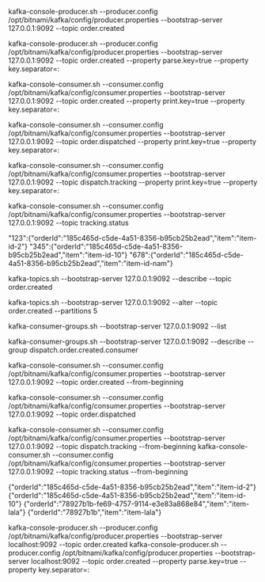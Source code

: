 kafka-console-producer.sh --producer.config /opt/bitnami/kafka/config/producer.properties --bootstrap-server 127.0.0.1:9092 --topic order.created

kafka-console-producer.sh --producer.config /opt/bitnami/kafka/config/producer.properties --bootstrap-server 127.0.0.1:9092 --topic order.created --property parse.key=true --property key.separator=:

kafka-console-consumer.sh --consumer.config /opt/bitnami/kafka/config/consumer.properties --bootstrap-server 127.0.0.1:9092 --topic order.created --property print.key=true --property key.separator=:

kafka-console-consumer.sh --consumer.config /opt/bitnami/kafka/config/consumer.properties --bootstrap-server 127.0.0.1:9092 --topic order.dispatched --property print.key=true --property key.separator=:

kafka-console-consumer.sh --consumer.config /opt/bitnami/kafka/config/consumer.properties --bootstrap-server 127.0.0.1:9092 --topic dispatch.tracking --property print.key=true --property key.separator=:

kafka-console-consumer.sh --consumer.config /opt/bitnami/kafka/config/consumer.properties --bootstrap-server 127.0.0.1:9092 --topic tracking.status


"123":{"orderId":"185c465d-c5de-4a51-8356-b95cb25b2ead","item":"item-id-2"}
"345":{"orderId":"185c465d-c5de-4a51-8356-b95cb25b2ead","item":"item-id-10"}
"678":{"orderId":"185c465d-c5de-4a51-8356-b95cb25b2ead","item":"item-id-nam"}

kafka-topics.sh --bootstrap-server 127.0.0.1:9092 --describe --topic order.created

kafka-topics.sh --bootstrap-server 127.0.0.1:9092 --alter --topic order.created --partitions 5

kafka-consumer-groups.sh --bootstrap-server 127.0.0.1:9092 --list

kafka-consumer-groups.sh --bootstrap-server 127.0.0.1:9092 --describe --group dispatch.order.created.consumer

kafka-console-consumer.sh --consumer.config /opt/bitnami/kafka/config/consumer.properties --bootstrap-server 127.0.0.1:9092 --topic order.created --from-beginning

kafka-console-consumer.sh --consumer.config /opt/bitnami/kafka/config/consumer.properties --bootstrap-server 127.0.0.1:9092 --topic order.dispatched

kafka-console-consumer.sh --consumer.config /opt/bitnami/kafka/config/consumer.properties --bootstrap-server 127.0.0.1:9092 --topic dispatch.tracking --from-beginning
kafka-console-consumer.sh --consumer.config /opt/bitnami/kafka/config/consumer.properties --bootstrap-server 127.0.0.1:9092 --topic tracking.status --from-beginning

{"orderId":"185c465d-c5de-4a51-8356-b95cb25b2ead","item":"item-id-2"}
{"orderId":"185c465d-c5de-4a51-8356-b95cb25b2ead","item":"item-id-10"}
{"orderId":"78927b1b-fe69-4757-9114-e3e83a868e84","item":"item-lala"}
{"orderId":"78927b1b","item":"item-lala"}


kafka-console-producer.sh --producer.config /opt/bitnami/kafka/config/producer.properties --bootstrap-server localhost:9092 --topic order.created
kafka-console-producer.sh --producer.config /opt/bitnami/kafka/config/producer.properties --bootstrap-server localhost:9092 --topic order.created --property parse.key=true --property key.separator=:
